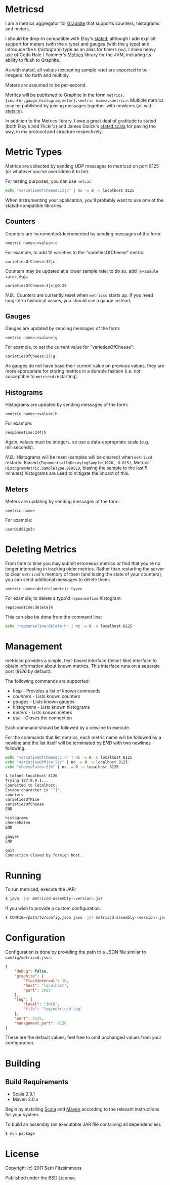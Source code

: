 Metricsd
========

I am a metrics aggregator for [Graphite](http://graphite.wikidot.com) that
supports counters, histograms and meters.

I should be drop-in compatible with Etsy's
[statsd](https://github.com/etsy/statsd), although I add explicit support for
meters (with the `m` type) and gauges (with the `g` type) and introduce the `h`
(histogram) type as an alias for timers (`ms`). I make heavy use of Coda Hale
/ Yammer's [Metrics](https://github.com/codahale/metrics) library for the JVM,
including its ability to flush to Graphite.

As with statsd, all values (excepting sample rate) are expected to be integers.
Go forth and multiply.

Meters are assumed to be per-second.

Metrics will be published to Graphite in the form
`metrics.{counter,gauge,histogram,meter}.<metric name>.<metric>`. Multiple
metrics may be published by joining messages together with newlines (as with
[statsite](https://github.com/kiip/statsite)).

In addition to the Metrics library, I owe a great deal of gratitude to statsd
(both Etsy's and Flickr's) and James Golick's
[statsd.scala](https://github.com/jamesgolick/statsd.scala) for paving the way,
in my protocol and structure respectively.

Metric Types
============

Metrics are collected by sending UDP messages to metricsd on port 8125 (or
whatever you've overridden it to be).

For testing purposes, you can use `netcat`:

```bash
echo "varietiesOfCheese:12|c" | nc -w 0 -u localhost 8125
```

When instrumenting your application, you'll probably want to use one of the
statsd-compatible libraries.

Counters
--------

Counters are incremented/decremented by sending messages of the form:

    <metric name>:<value>|c

For example, to add 12 varieties to the "varietiesOfCheese" metric:

    varietiesOfCheese:12|c

Counters may be updated at a lower sample rate; to do so, add `|@<sample
rate>`, e.g.:

    varietiesOfCheese:3|c|@0.25

_N.B._: Counters are currently reset when `metricsd` starts up. If you need
long-term historical values, you should use a gauge instead.

Gauges
------

Gauges are updated by sending messages of the form:

    <metric name>:<value>|g

For example, to set the current value for "varietiesOfCheese":

    varietiesOfCheese:27|g

As gauges do not have base their current value on previous values, they are
more appropriate for storing metrics in a durable fashion (i.e. not susceptible
to `metricsd` restarting).

Histograms
----------

Histograms are updated by sending messages of the form:

    <metric name>:<value>|h

For example:

    responseTime:244|h

Again, values must be integers, so use a data-appropriate scale (e.g.
milliseconds).

_N.B._: Histograms will be reset (samples will be cleared) when `metricsd`
restarts. Biased (`ExponentiallyDecayingSample(1028, 0.015)`, Metrics'
`HistogramMetric.SampleType.BIASED`, biasing the sample to the last 5 minutes)
histograms are used to mitigate the impact of this.

Meters
------

Meters are updating by sending messages of the form:

    <metric name>

For example:

    userDidSignIn

Deleting Metrics
================

From time to time you may submit erroneous metrics or find that you're no
longer interesting in tracking older metrics. Rather than restarting the server
to clear `metricsd`'s memory of them (and losing the state of your counters),
you can send additional messages to delete them:

    <metric name>:delete|<metric type>

For example, to delete a typo'd `repsonseTime` histogram:

    repsonseTime:delete|h

This can also be done from the command line:

```bash
echo "repsonseTime:delete|h" | nc -w 0 -u localhost 8125
```

Management
==========

metricsd provides a simple, text-based interface (telnet-like) interface to obtain
information about known metrics.  This interface runs on a separate port (*8126* by
default).

The following commands are supported: 

- *help* - Provides a list of known commands
- *counters* - Lists known counters
- *gauges* - Lists known gauges
- *histograms* - Lists known histograms
- *meters* - Lists known meters
- *quit* - Closes the connection

Each command should be followed by a newline to execute.

For the commands that list metrics, each metric name will be followed by a newline
and the list itself will be terminated by *END* with two newlines following.

```bash
echo "varietiesOfCheese:1|c" | nc -w 0 -u localhost 8125
echo "varietiesOfMice:2|c" | nc -w 0 -u localhost 8125
echo "cheeseEaten:2|h" | nc -w 0 -u localhost 8125

$ telnet localhost 8126
Trying 127.0.0.1...
Connected to localhost.
Escape character is '^]'.
counters
varietiesOfMice
varietiesOfCheese
END

histograms
cheeseEaten
END

gauges 
END

quit
Connection closed by foreign host.
```

Running
=======

To run metricsd, execute the JAR:

```bash
$ java -jar metricsd-assembly-<version>.jar
```

If you wish to provide a custom configuration:

```bash
$ CONFIG=/path/to/config.json java -jar metricsd-assembly-<version>.jar
```

Configuration
=============

Configuration is done by providing the path to a JSON file similar to
`config/metricsd.json`:

```json
{
    "debug": false,
    "graphite": {
        "flushInterval": 10,
        "host": "localhost",
        "port": 2003
    },
    "log": {
        "level": "INFO",
        "file": "log/metricsd.log"
    },
    "port": 8125,
    "management_port": 8126
}
```

These are the default values; feel free to omit unchanged values from your
configuration.

Building
========

Build Requirements
------------------

* Scala 2.9.1
* Maven 3.0.x

Begin by installing [Scala](http://www.scala-lang.org/) and
[Maven](http://maven.apache.org) according to the relevant instructions
for your system.

To build an assembly (an executable JAR file containing all dependencies):

```bash
$ mvn package
```

License
=======

Copyright (c) 2011 Seth Fitzsimmons

Published under the BSD License.
